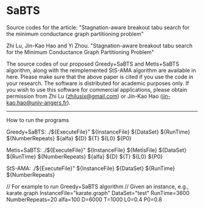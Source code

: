 # SaBTS
Source codes for the article: "Stagnation-aware breakout tabu search for the minimum conductance graph partitioning problem"

Zhi Lu, Jin-Kao Hao and Yi Zhou. "Stagnation-aware breakout tabu search for the Minimum Conductance Graph Partitioning Problem"

The source codes of our proposed Greedy+SaBTS and Metis+SaBTS algorithm, along with the reimplemented StS-AMA algorithm are available in here. 
Please make sure that the above paper is cited if you use the code in your research. 
The software is distributed for academic purposes only. 
If you wish to use this software for commercial applications, please obtain permission from Zhi Lu (zhilusix@gmail.com) or Jin-Kao Hao (jin-kao.hao@univ-angers.fr).


---------------------------------------------------------------------------------------------------------------------------------------------------------------------


How to run the programs

Greedy+SaBTS:
./${ExecuteFile}" ${InstanceFile} ${DataSet} ${RunTime} ${NumberRepeats} ${alfa} ${D} ${T} ${L0} ${P0}

Metis+SaBTS:
./${ExecuteFile}" ${InstanceFile} ${MetisFile} ${DataSet} ${RunTime} ${NumberRepeats} ${alfa} ${D} ${T} ${L0} ${P0}

StS-AMA:
./${ExecuteFile}" ${InstanceFile} ${DataSet} ${RunTime} ${NumberRepeats}


// For example to run Greedy+SaBTS algorithm
// Given an instance, e.g., karate.graph
InstanceFile="karate.graph"
DataSet="test"
RunTime=3600
NumberRepeats=20
alfa=100
D=6000
T=1000
L0=0.4
P0=0.8
